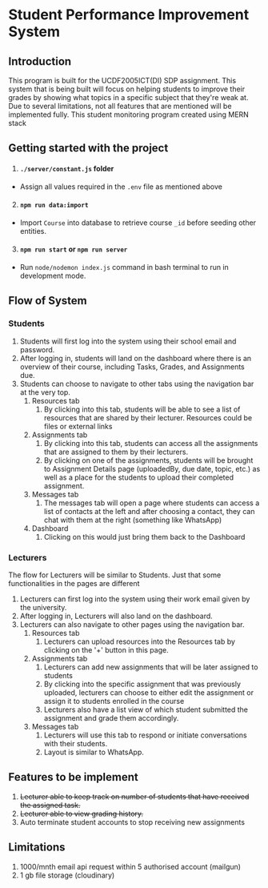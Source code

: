 # Student Performance Improvement System

## Introduction

This program is built for the UCDF2005ICT(DI) SDP assignment. This system that is being built will focus on helping students to improve their grades by showing what topics in a specific subject that they're weak at. Due to several limitations, not all features that are mentioned will be implemented fully. This student monitoring program created using MERN stack

## Getting started with the project

1. #### `./server/constant.js` folder

- Assign all values required in the `.env` file as mentioned above

2. #### `npm run data:import`

- Import `Course` into database to retrieve course `_id` before seeding other entities.

3. #### `npm run start` or `npm run server`

- Run `node/nodemon index.js` command in bash terminal to run in development mode.

## Flow of System

### Students

1. Students will first log into the system using their school email and password.
2. After logging in, students will land on the dashboard where there is an overview of their course, including Tasks, Grades, and Assignments due.
3. Students can choose to navigate to other tabs using the navigation bar at the very top.
   1. Resources tab
      1. By clicking into this tab, students will be able to see a list of resources that are shared by their lecturer. Resources could be files or external links
   2. Assignments tab
      1. By clicking into this tab, students can access all the assignments that are assigned to them by their lecturers.
      2. By clicking on one of the assignments, students will be brought to Assignment Details page (uploadedBy, due date, topic, etc.) as well as a place for the students to upload their completed assignment.
   3. Messages tab
      1. The messages tab will open a page where students can access a list of contacts at the left and after choosing a contact, they can chat with them at the right (something like WhatsApp)
   4. Dashboard
      1. Clicking on this would just bring them back to the Dashboard

### Lecturers

The flow for Lecturers will be similar to Students. Just that some functionalities in the pages are different

1. Lecturers can first log into the system using their work email given by the university.
2. After logging in, Lecturers will also land on the dashboard.
3. Lecturers can also navigate to other pages using the navigation bar.
   1. Resources tab
      1. Lecturers can upload resources into the Resources tab by clicking on the '+' button in this page.
   2. Assignments tab
      1. Lecturers can add new assignments that will be later assigned to students
      2. By clicking into the specific assignment that was previously uploaded, lecturers can choose to either edit the assignment or assign it to students enrolled in the course
      3. Lecturers also have a list view of which student submitted the assignment and grade them accordingly.
   3. Messages tab
      1. Lecturers will use this tab to respond or initiate conversations with their students.
      2. Layout is similar to WhatsApp.

## Features to be implement

1. ~~Lecturer able to keep track on number of students that have received the assigned task.~~
2. ~~Lecturer able to view grading history.~~
3. Auto terminate student accounts to stop receiving new assignments

## Limitations

1. 1000/mnth email api request within 5 authorised account (mailgun)
2. 1 gb file storage (cloudinary)
